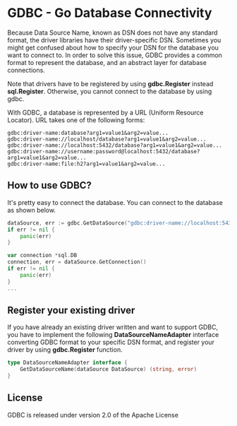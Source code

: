 # GDBC - Go Database Connectivity
Because Data Source Name, known as DSN does not have any standard format, the driver libraries have their 
driver-specific DSN. Sometimes you might get confused about how to specify your DSN for the database you 
want to connect to. In order to solve this issue, GDBC provides a common format to represent the database, 
and an abstract layer for database connections. 

Note that drivers have to be registered by using **gdbc.Register** instead **sql.Register**.
Otherwise, you cannot connect to the database by using gdbc.

With GDBC, a database is represented by a URL (Uniform Resource Locator).
URL takes one of the following forms:
```
gdbc:driver-name:database?arg1=value1&arg2=value...
gdbc:driver-name://localhost/database?arg1=value1&arg2=value...
gdbc:driver-name://localhost:5432/database?arg1=value1&arg2=value...
gdbc:driver-name://username:password@localhost:5432/database?arg1=value1&arg2=value...
gdbc:driver-name:file:h2?arg1=value1&arg2=value...
```

## How to use GDBC?
It's pretty easy to connect the database. You can connect to the database as shown below.

```go
dataSource, err := gdbc.GetDataSource("gdbc:driver-name://localhost:5432/test-db", Username("username"), Password("password"))
if err != nil {
    panic(err)
}

var connection *sql.DB
connection, err = dataSource.GetConnection()
if err != nil {
    panic(err)
}
...

```

## Register your existing driver
If you have already an existing driver written and want to support GDBC, you have to implement the following 
**DataSourceNameAdapter** interface converting GDBC format to your specific DSN format, and register your
driver by using **gdbc.Register** function.

```go
type DataSourceNameAdapter interface {
	GetDataSourceName(dataSource DataSource) (string, error)
}
```

## License
GDBC is released under version 2.0 of the Apache License
